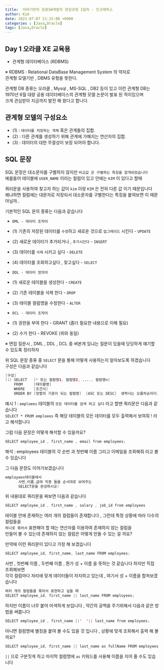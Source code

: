 ```yaml
---
title:  자바기반의 응용SW개발자 양성과정 1일차 - 인크레파스
author: Kim
date: 2021-07-07 21:15:00 +0900
categories : [Java,Oracle]
tags: [Java,Oracle]
---
```


## Day 1 오라클 XE 교육용

* 관계형 데이터베이스 (RDBMS)

※ RDBMS : Relational DataBase Management System 의 약자로<br>
 관계형 모델기반 , DBMS 유형을 뜻한다.<br>

관계형 DB 종류는 오라클 , Mysql , MS-SQL , DB2 등이 있고 이런 관계형 DB는<br>
1970년 6월 대량 공용 데이터베이스의 관계형 모델 논문이 발표 된 적이있으며<br>
크게 관심받아 지금까지 발전 해 왔다고 합니다.<br>

## 관계형 모델의 구성요소<br>

* (1) : ```데이터를 저장하는 객체``` 혹은 관계들의 집합.<br>
* (2) : 다른 관계를 생성하기 위해 관계에 가해지는 연산자의 집합.<br>
* (3) : 데이터의 대한 무결성이 보장 되어야 합니다.<br>

## SQL 문장

SQL 문장은 대소문자를 구별하지 않지만 ``` 비교값 은 구별하는 특징을 알게되었습니다 ```<br>
예를들어 테이블에 ``` USER_NAME ``` 이라는 컬럼이 있고 안에는 ```KIM``` 이 있다고 할때<br>

쿼리문을 사용하여 찾고자 하는 값이 ``` kim ``` 이랑 ``` KIM ``` 은 전혀 다른 값 이기 때문입니다<br>
왜냐하면 컬럼에는 대문자로 저장되서 대소문자를 구별한다는 특징을 붙여보면 이 때문 아닐까..<br> 

기본적인 SQL 문의 종류는 다음과 같습니다<br>

* ```DML - 데이터 조작어```<br>

* (1) 기존의 저장된 데이터를 ```수정```하고 새로운 것으로 ```업그레이드``` 시킨다 - ```UPDATE```<br>
* (2) 새로운 데이터가 추가되거나 , ```추가시킨다``` - ``` INSERT ```<br>
* (3) 데이터를 ```삭제``` 시키고 싶다 - ```DELETE```<br>
* (4) 데이터를 조회하고싶다 , 찾고싶다 - ``` SELECT ```<br>

* ```DDL - 데이터 정의어```<br>

* (1) 새로운 테이블을 생성한다 - ```CREATE```
* (2) 기존 테이블을 삭제 한다  - ```DROP```
* (3) 테이블 컬럼명을 수정한다   - ```ALTER``` 


* ```DCL - 데이터 조작어```<br>

* (1) 권한을 부여 한다 - GRANT (좀더 필요한 내용으로 이해 필요)<br>
* (2) 수거 한다 - REVOKE (위와 동일)<br>

※ 면접 질문시 , DML , DDL , DCL 중 써본게 있냐는 질문이 있을때 당당하게 얘기할 수 있도록 정리하자<br>

위 SQL 문장 종류 중 ``` SELECT ``` 문을 통해 어떻게 사용하는지 알아보도록 하겠습니다<br>
구성은 다음과 같습니다<br>

```java
[구성]
(1) SELECT   [* 또는 컬럼명1, 컬럼명2, ...., 컬럼명n]
	FROM     [테이블명]
    WHERE    [조건식] 
    ORDER BY [정렬의 기준이 되는 컬렴명]  [ASC 또는 DESC]  생략시는 오름차순이다.  
```

예시 1 : ```emploees``` 테이블의 ``` 모든 데이터를 검색 하고 싶다 ``` 라고 할땐 쿼리문은 다음과 같습니다<br>
``` SELECT * FROM emploees ``` 즉 해당 테이블의 모든 데이터를 모두 출력해서 보여줘 ! 라고 해석합니다<br>

그럼 다음 문장은 어떻게 해석할 수 있을까요?<br>

```java
SELECT employee_id , first_name , email from employees;
```

해석 : employees 테이블의 각 순번 과 첫번째 이름 그리고 이메일을 조회해줘 라고 볼 수 있습니다<br>

그 다음 문장도 이어가보겠습니다<br>
```java
employees테이블에서
      사번,이름,급여 직종 들을 순서대로 보여주는
	  SELECT문을 완성하시오!
```

위 내용대로 쿼리문을 짜보면 다음과 같습니다<br>

```java
SELECT employee_id , first_name , salary , job_id from employees
```

테이블 안에 존재하는 여러 개의 컬럼들이 존재합니다 , 그런데 특정 상황에 따라 다수의 컬럼들을<br>
``` 하나로 묶어서 ``` 표현해야 할 때는 연산자를 이용하여 존재하지 않는 컬럼을<br>
만들어 볼 수 있는데 존재하지 않는 컬럼은 어떻게 만들 수 있는 걸 까요?<br>

만약에 이런 쿼리문이 있다고 가정 해 보겠습니다<br>

```java
SELECT employee_id, first_name, last_name FROM employees;
```

사번 , 첫번째 이름 , 두번째 이름 , 뭔가 성 + 이름 을 뜻하는 것 같습니다 하지만 직접 조회해보면<br>
각각 컬럼마다 자리에 맞게 데이터들이 차지하고 있는데 , 여기서 성 + 이름을 합쳐보겠습니다<br>

```java
여러 개의 컬럼들을 묶어서 표현하고 싶을 때
SELECT employee_id, first_name || last_name FROM employees;
```

하지만 이름이 너무 붙어 어색하게 보입니다 , 약간의 공백을 주기위해서 다음과 같은 방법을 써봅니다<br>
```java
SELECT employee_id , first_name ||'  '|| last_name from employees;
```

아니면 컬럼명에 별칭을 붙여 볼 수도 있을 것 입니다 , 상황에 맞게 조회해서 출력 해 볼까요?<br>
```java
SELECT employee_id, first_name || last_name as fullName FROM employees;
```
``` || ``` 으로 구분짓게 하고 마지막 컬럼명에 ``` as ``` 키워드를 사용해 이름을 지어 줄 수도 있습니다<br>